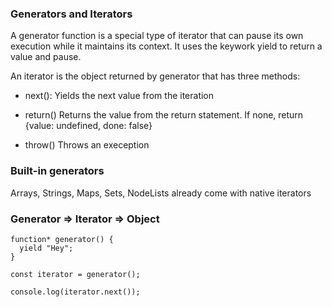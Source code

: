 ### Generators and Iterators

A generator function is a special type of iterator
that can pause its own execution while it maintains its context.
It uses the keywork yield to return a value and pause.

An iterator is the object returned by generator that has three methods:
- next():
  Yields the next value from the iteration

- return()
  Returns the value from the return statement. If none, return {value: undefined, done: false}

- throw()
  Throws an exeception

### Built-in generators

Arrays, Strings, Maps, Sets, NodeLists already come with native iterators

### Generator => Iterator => Object

```
function* generator() {
  yield "Hey";
}

const iterator = generator();

console.log(iterator.next());
```
